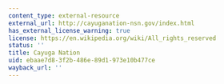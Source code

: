 ```yaml
---
content_type: external-resource
external_url: http://cayuganation-nsn.gov/index.html
has_external_license_warning: true
license: https://en.wikipedia.org/wiki/All_rights_reserved
status: ''
title: Cayuga Nation
uid: ebaae7d8-3f2b-486e-89d1-973e10b477ce
wayback_url: ''
---
```

